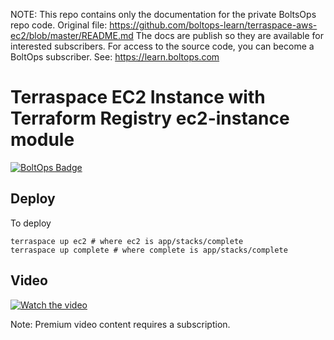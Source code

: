 <!-- note marker start -->
NOTE: This repo contains only the documentation for the private BoltsOps repo code.
Original file: https://github.com/boltops-learn/terraspace-aws-ec2/blob/master/README.md
The docs are publish so they are available for interested subscribers.
For access to the source code, you can become a BoltOps subscriber.
See: https://learn.boltops.com

<!-- note marker end -->

# Terraspace EC2 Instance with Terraform Registry ec2-instance module

[![BoltOps Badge](https://img.boltops.com/boltops/badges/boltops-badge.png)](https://www.boltops.com)

## Deploy

To deploy

    terraspace up ec2 # where ec2 is app/stacks/complete
    terraspace up complete # where complete is app/stacks/complete

## Video

[![Watch the video](https://uploads-learn.boltops.com/pnrqroqhndz27cakfggai6omnfbp)](https://learn.boltops.com/courses/terraspace-aws/lessons/terraspace-ec2-instance-with-the-terraform-registry-module)

Note: Premium video content requires a subscription.